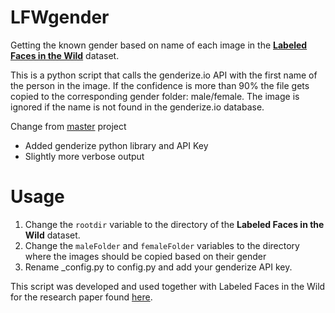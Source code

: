 LFWgender
=========

Getting the known gender based on name of each image in the [**Labeled Faces in the Wild**](http://vis-www.cs.umass.edu/lfw/) dataset.

This is a python script that calls the genderize.io API with the first name of the person in the image. If the confidence is more than 90% the file gets copied to the corresponding gender folder: male/female.
The image is ignored if the name is not found in the genderize.io database.

Change from [master](https://github.com/Pletron/LFWgender) project
- Added genderize python library and API Key
- Slightly more verbose output

Usage
=========

 1. Change the `rootdir` variable to the directory of the **Labeled
    Faces in the Wild** dataset.
 2. Change the `maleFolder` and `femaleFolder` variables to the directory where the images should be copied based on their gender
 3. Rename _config.py to config.py and add your genderize API key.



This script was developed and used together with Labeled Faces in the Wild for the research paper found [here](http://hdl.handle.net/2077/38856).
